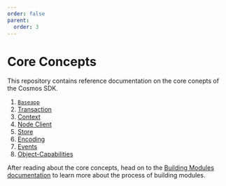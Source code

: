 ```yaml
---
order: false
parent:
  order: 3
---
```


# Core Concepts

This repository contains reference documentation on the core conepts of the Cosmos SDK. 

1. [`Baseapp`](./baseapp.md)
2. [Transaction](./transactions.md)
3. [Context](./context.md)
4. [Node Client](./node.md)
5. [Store](./store.md)
6. [Encoding](./encoding.md)
7. [Events](./events.md)
8. [Object-Capabilities](./ocap.md)

After reading about the core concepts, head on to the [Building Modules documentation](../building-modules/README.md) to learn more about the process of building modules. 